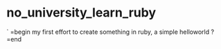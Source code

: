 # no_university_learn_ruby
` =begin
    my first 
    effort to create 
    something 
    in ruby,
    a simple helloworld ?
  =end
